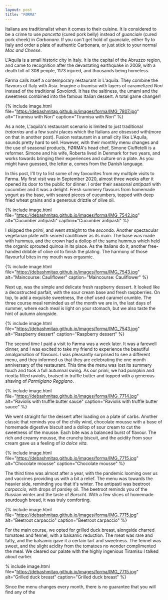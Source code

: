 ```yaml
---
layout: post
title: "FØRMA"
---
```


Italians are traditionalist when it comes to their cuisine. It is considered to be a crime to use *pancetta* (cured pork belly) instead of *guanciale* (cured pork cheek)
in *Carbonara*. If you can't get hold of guanciale, either fly to Italy and order a plate of authentic Carbonara, or just stick to your normal *Mac and Cheese*.

L'Aquila is a small historic city in Italy. It is the capital of the Abruzzo region, and came to recognition after the devastating earthquake in 2009, with a death toll of 308 people, 1173 injured, and thousands being homeless. 

Førma calls itself a contemporary restaurant in L'aquila. They combine the flavours of Italy with Asia. Imagine a tiramisu with layers of caramelized *Nori* instead of the traditional *Savoiardi*. It has the saltiness, the umami and the sweetness combined into the famous Italian dessert. A total game changer!

{% 
include image.html 
file="https://debashmitap.github.io/images/forma/IMG_7807.jpg" 
alt="Tiramisu with Nori" 
caption="Tiramisu with Nori" 
%}

As a note, L'aquila's restaurant scenario is limited to just traditional *tratorrias* and a few sushi places which the Italians are obsessed with(more on that in another post).
Fusion restaurant in a small city like L'Aquila, sounds pretty hard to sell. 
However, with their monthly menu changes and the use of seasonal products, FØRMA's head chef, Simone Ciuffetelli is a reformer. Simone and his wife, Roberta lived in Denmark for two years,
and works towards bringing their experiences and culture on a plate. As you might have guessed, the letter ø, comes from the Danish language. 


In this post, I'll try to list some of my favourites from my multiple visits to Førma. My first visit was in September 2020, almost three weeks after it opened its door to the public for dinner. I order their seasonal *antipasti* with cucumber and it was a delight. Fresh summery flavours from homemade yogurt as the base, with seared pieces of cucumbers, topped with deep fried wheat grains and a generous drizzle of olive oil. 

{% 
include image.html 
file="https://debashmitap.github.io/images/forma/IMG_7542.jpg" 
alt="Cucumber antipasti" 
caption="Cucumber antipasti" 
%}

I skipped the *primi*, and went straight to the *secondo*. Another spectacular vegetarian plate with seared cauliflower as its main. The base was made with hummus, and the crown had a dollop of the same hummus which held the organic sprouted quinoa in its place. As the Italians do it, another free-handed dribble of olive oil to finish the plating. The harmony of those flavourful bites in my mouth was orgasmic.

{% 
include image.html 
file="https://debashmitap.github.io/images/forma/IMG_7543.jpg" 
alt="Maincourse: Cauliflower" 
caption="Maincourse: Cauliflower" 
%}

Next up, was the simple and delicate fresh raspberry dessert. It looked like a decostructed parfait, with the sour cream base and fresh raspberries. On top, to add a exquisite sweetness, the chef used caramel crumble. The three course meal reminded us of the month we are in, the last days of summer, where each meal is light on your stomach, but we also taste the hint of autumn alongside. 


{% 
include image.html 
file="https://debashmitap.github.io/images/forma/IMG_7543.jpg" 
alt="Raspberry dessert" 
caption="Raspberry dessert" 
%}

The second time I paid a visit to Førma was a week later. It was a farewell dinner, and I was excited to take my friend to experience the beautiful amalgamation of flavours. I was pleasantly surprised to see a different menu, and they informed us that they are celebrating the one month anniversary of the restaurant. This time the menu was lost its summery touch and took a full autumnal swing. As our primi, we had pumpkin and ricotta filled raviolis, braised in truffle butter and topped with a generous shaving of *Parmigiano Reggiano*. 

{% 
include image.html 
file="https://debashmitap.github.io/images/forma/IMG_7714.jpg" 
alt="Raviolis with truffle butter sauce" 
caption="Raviolis with truffle butter sauce" 
%}

We went straight for the dessert after loading on a plate of carbs. Another classic that reminds you of the chilly wind, chocolate mousse with a base of homemade digestive biscuit and a dollop of sour cream to cut the sweetness of the mousse. Each bite was a balanced burst of flavour. The rich and creamy mousse, the crunchy biscuit, and the acidity from sour cream gave us a feeling of *la dolce vita*.


{% 
include image.html 
file="https://debashmitap.github.io/images/forma/IMG_7715.jpg" 
alt="Chocolate mousse" 
caption="Chocolate mousse" 
%}

The third time was almost after a year, with the pandemic looming over us and vaccines providing us with a bit a relief. The menu was towards the heavier side, reminding you that it's winter. The antipasti was beetroot *carpaccio*, with drops of parsley oil. The beetroot reminds you of the Russian winter and the taste of *Borscht*. With a few slices of homemade sourdough bread, it was truly comforting.

{% 
include image.html 
file="https://debashmitap.github.io/images/forma/IMG_7715.jpg" 
alt="Beetroot carpaccio" 
caption="Beetroot carpaccio" 
%}

For the main course, we opted for grilled duck breast, alongside charred tomatoes and fennel, with a balsamic reduction. The meat was rare and fatty, and the balsamic gave it a certain tart and sweetness. The fennel was sweet, and the slight acidity from the tomatoes no wonder complimented the meal. We cleared our palate with the highly ingenious Tiramisu I talked about earlier.


% 
include image.html 
file="https://debashmitap.github.io/images/forma/IMG_7715.jpg" 
alt="Grilled duck breast" 
caption="Grilled duck breast" 
%}


Since the menu changes every month, there is no guarantee that you will find any of the 

